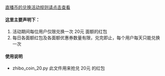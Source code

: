 [直播币的兑换活动规则请点击查看](https://www.baidu.com)
#### 这里主要声明下：
1. 活动期间每位用户仅限兑换一次 20元 面额的红包
2. 每日各面额红包及各面额优惠券数量有限，兑完即止，每个用户每天只能兑换一次

#### 使用说明
- zhibo_coin_20.py    此文件用来抢兑 20元 的红包